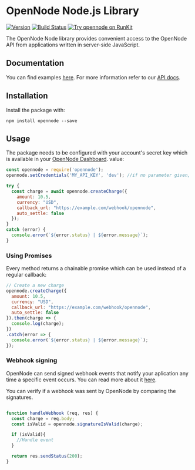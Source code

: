 # OpenNode Node.js Library

[![Version](https://img.shields.io/npm/v/opennode.svg)](https://www.npmjs.org/package/opennode)
[![Build Status](https://travis-ci.org/opennodedev/opennode-node.svg?branch=master)](https://travis-ci.org/opennodedev/opennode-node)
[![Try opennode on RunKit](https://badge.runkitcdn.com/opennode.svg)](https://npm.runkit.com/opennode)

The OpenNode Node library provides convenient access to the OpenNode API from
applications written in server-side JavaScript.

## Documentation

You can find examples [here](examples/example.js). For more information refer to our [API docs](https://opennode.co/docs).

## Installation

Install the package with:

    npm install opennode --save

## Usage

The package needs to be configured with your account's secret key which is
available in your [OpenNode Dashboard](https://opennode.co/settings/api).
value:

``` js
const opennode = require('opennode');
opennode.setCredentials('MY_API_KEY', 'dev'); //if no parameter given, default environment is 'live'

try {
  const charge = await opennode.createCharge({
    amount: 10.5,
    currency: "USD",
    callback_url: "https://example.com/webhook/opennode",
    auto_settle: false
  });
}
catch (error) {
  console.error(`${error.status} | ${error.message}`);
}
```

### Using Promises

Every method returns a chainable promise which can be used instead of a regular
callback:

```js
// Create a new charge
opennode.createCharge({
  amount: 10.5,
  currency: "USD",
  callback_url: "https://example.com/webhook/opennode",
  auto_settle: false
}).then(charge => {
  console.log(charge);
})
.catch(error => {
  console.error(`${error.status} | ${error.message}`);
});
```

### Webhook signing

OpenNode can send signed webhook events that notify your aplication any time a specific event occurs. You can read more about it [here](https://docs.opennode.co/).

You can verify if a webhook was sent by OpenNode by comparing the signatures.

```js

function handleWebhook (req, res) {
  const charge = req.body;
  const isValid = opennode.signatureIsValid(charge);

  if (isValid){
    //Handle event
  }

  return res.sendStatus(200);
}
```
